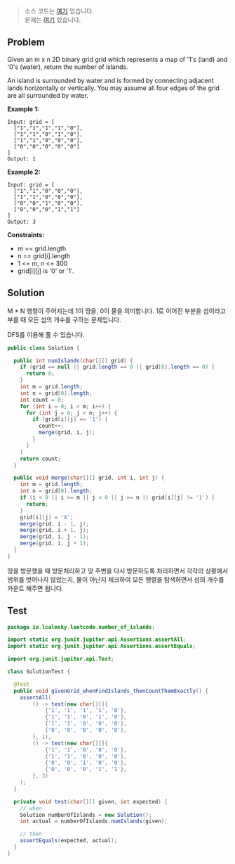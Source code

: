 > 소스 코드는 [여기](https://github.com/lcalmsky/leetcode/blob/master/src/main/java/io/lcalmsky/leetcode/number_of_islands/Solution.java) 있습니다.  
> 문제는 [여기](https://leetcode.com/problems/number-of-islands/) 있습니다.

## Problem

Given an m x n 2D binary grid grid which represents a map of '1's (land) and '0's (water), return the number of islands.

An island is surrounded by water and is formed by connecting adjacent lands horizontally or vertically. You may assume all four edges of the grid are all surrounded by water.

**Example 1:**
```text
Input: grid = [
  ["1","1","1","1","0"],
  ["1","1","0","1","0"],
  ["1","1","0","0","0"],
  ["0","0","0","0","0"]
]
Output: 1
```
**Example 2:**
```text
Input: grid = [
  ["1","1","0","0","0"],
  ["1","1","0","0","0"],
  ["0","0","1","0","0"],
  ["0","0","0","1","1"]
]
Output: 3
```

**Constraints:**

* m == grid.length
* n == grid[i].length
* 1 <= m, n <= 300
* grid[i][j] is '0' or '1'.

## Solution

M * N 행렬이 주어지는데 1이 땅을, 0이 물을 의미합니다. 1로 이어진 부분을 섬이라고 부를 때 모든 섬의 개수를 구하는 문제입니다.

DFS를 이용해 풀 수 있습니다.

```java
public class Solution {

  public int numIslands(char[][] grid) {
    if (grid == null || grid.length == 0 || grid[0].length == 0) {
      return 0;
    }
    int m = grid.length;
    int n = grid[0].length;
    int count = 0;
    for (int i = 0; i < m; i++) {
      for (int j = 0; j < n; j++) {
        if (grid[i][j] == '1') {
          count++;
          merge(grid, i, j);
        }
      }
    }
    return count;
  }

  public void merge(char[][] grid, int i, int j) {
    int m = grid.length;
    int n = grid[0].length;
    if (i < 0 || i >= m || j < 0 || j >= n || grid[i][j] != '1') {
      return;
    }
    grid[i][j] = 'X';
    merge(grid, i - 1, j);
    merge(grid, i + 1, j);
    merge(grid, i, j - 1);
    merge(grid, i, j + 1);
  }
}
```

땅을 방문했을 때 방문처리하고 땅 주변을 다시 방문하도록 처리하면서 각각의 상황에서 범위를 벗어나지 않았는지, 물이 아닌지 체크하여 모든 행렬을 탐색하면서 섬의 개수를 카운트 해주면 됩니다. 

## Test

```java
package io.lcalmsky.leetcode.number_of_islands;

import static org.junit.jupiter.api.Assertions.assertAll;
import static org.junit.jupiter.api.Assertions.assertEquals;

import org.junit.jupiter.api.Test;

class SolutionTest {

  @Test
  public void givenGrid_whenFindIslands_thenCountThemExactly() {
    assertAll(
        () -> test(new char[][]{
            {'1', '1', '1', '1', '0'},
            {'1', '1', '0', '1', '0'},
            {'1', '1', '0', '0', '0'},
            {'0', '0', '0', '0', '0'},
        }, 1),
        () -> test(new char[][]{
            {'1', '1', '0', '0', '0'},
            {'1', '1', '0', '0', '0'},
            {'0', '0', '1', '0', '0'},
            {'0', '0', '0', '1', '1'},
        }, 3)
    );
  }

  private void test(char[][] given, int expected) {
    // when
    Solution numberOfIslands = new Solution();
    int actual = numberOfIslands.numIslands(given);

    // then
    assertEquals(expected, actual);
  }
}
```